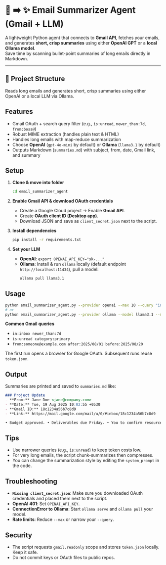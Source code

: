  
# 📧 ➡️ ✨ Email Summarizer Agent (Gmail + LLM)


A lightweight Python agent that connects to **Gmail API**, fetches your emails, and generates **short, crisp summaries** using either **OpenAI GPT** or a **local Ollama model**.  
Save time by scanning bullet-point summaries of long emails directly in Markdown.  

---

## 📂 Project Structure  



Reads long emails and generates short, crisp summaries using either OpenAI or a local LLM via Ollama.

## Features
- Gmail OAuth + search query filter (e.g., `is:unread`, `newer_than:7d`, `from:boss@`)
- Robust MIME extraction (handles plain text & HTML)
- Handles long emails with map-reduce summarization
- Choose **OpenAI** (`gpt-4o-mini` by default) or **Ollama** (`llama3.1` by default)
- Outputs Markdown (`summaries.md`) with subject, from, date, Gmail link, and summary

## Setup

1. **Clone & move into folder**
   ```bash
   cd email_summarizer_agent
   ```

2. **Enable Gmail API & download OAuth credentials**
   - Create a Google Cloud project → Enable **Gmail API**.
   - Create **OAuth client ID (Desktop app)**.
   - Download JSON and save as `client_secret.json` next to the script.

3. **Install dependencies**
   ```bash
   pip install -r requirements.txt
   ```

4. **Set your LLM**
   - **OpenAI**: `export OPENAI_API_KEY="sk-..."`
   - **Ollama**: Install & run `ollama` locally (default endpoint `http://localhost:11434`), pull a model:
     ```bash
     ollama pull llama3.1
     ```

## Usage

```bash
python email_summarizer_agent.py --provider openai --max 10 --query "in:inbox newer_than:7d"
# or
python email_summarizer_agent.py --provider ollama --model llama3.1 --max 5 --query "is:unread category:primary"
```

**Common Gmail queries**
- `in:inbox newer_than:7d`
- `is:unread category:primary`
- `from:someone@example.com after:2025/08/01 before:2025/08/20`

The first run opens a browser for Google OAuth. Subsequent runs reuse `token.json`.

## Output
Summaries are printed and saved to `summaries.md` like:

```md
### Project Update
- **From:** Jane Doe <jane@company.com>
- **Date:** Tue, 19 Aug 2025 10:02:55 +0530
- **Gmail ID:** 18c1234a56b7c8d9
- **Link:** https://mail.google.com/mail/u/0/#inbox/18c1234a56b7c8d9

• Budget approved. • Deliverables due Friday. • You to confirm resource plan. • Risks: vendor delay. • Tone: positive, time-sensitive.
```

## Tips
- Use narrower queries (e.g., `is:unread`) to keep token costs low.
- For very long emails, the script chunk-summarizes then compresses.
- You can change the summarization style by editing the `system_prompt` in the code.

## Troubleshooting
- **`Missing client_secret.json`**: Make sure you downloaded OAuth credentials and placed them next to the script.
- **OpenAI 401**: Set `OPENAI_API_KEY`.
- **ConnectionError to Ollama**: Start `ollama serve` and `ollama pull` your model.
- **Rate limits**: Reduce `--max` or narrow your `--query`.

## Security
- The script requests `gmail.readonly` scope and stores `token.json` locally. Keep it safe.
- Do not commit keys or OAuth files to public repos.
